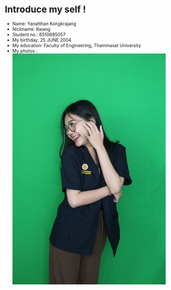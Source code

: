 # Introduce my self !
- Name: Yanatthan Kongkrajang
- Nickname: Kwang
- Student no.: 6510685057
- My birthday: 25 JUNE 2004
- My education: Faculty of Engineering, Thammasat University
- My photos :
![Screenshot of a comment on a GitHub issue showing an image, added in the Markdown, of an Octocat smiling and raising a tentacle.](IMG_6857.JPG)
